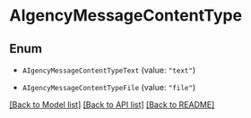# AIgencyMessageContentType

## Enum


* `AIgencyMessageContentTypeText` (value: `"text"`)

* `AIgencyMessageContentTypeFile` (value: `"file"`)


[[Back to Model list]](../README.md#documentation-for-models) [[Back to API list]](../README.md#documentation-for-api-endpoints) [[Back to README]](../README.md)


